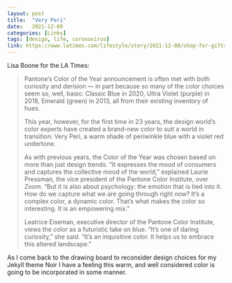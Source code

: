 ```yaml
---
layout: post
title:  "Very Peri"
date:   2021-12-09
categories: [Links]
tags: [design, life, coronavirus]
link: https://www.latimes.com/lifestyle/story/2021-12-08/shop-for-gifts-in-pantones-color-of-the-year-2022-at-these-la-stores
---
```


Lisa Boone for the LA Times:

>Pantone’s Color of the Year announcement is often met with both curiosity and derision — in part because so many of the color choices seem so, well, basic: Classic Blue in 2020, Ultra Violet (purple) in 2018, Emerald (green) in 2013, all from their existing inventory of hues.
>
>This year, however, for the first time in 23 years, the design world’s color experts have created a brand-new color to suit a world in transition: Very Peri, a warm shade of periwinkle blue with a violet red undertone.
>
>As with previous years, the Color of the Year was chosen based on more than just design trends. “It expresses the mood of consumers and captures the collective mood of the world,” explained Laurie Pressman, the vice president of the Pantone Color Institute, over Zoom. “But it is also about psychology: the emotion that is tied into it. How do we capture what we are going through right now? It’s a complex color, a dynamic color. That’s what makes the color so interesting. It is an empowering mix.”
>
>Leatrice Eiseman, executive director of the Pantone Color Institute, views the color as a futuristic take on blue. “It’s one of daring curiosity,” she said. “It’s an inquisitive color. It helps us to embrace this altered landscape.”

As I come back to the drawing board to reconsider design choices for my Jekyll theme Noir I have a feeling this warm, and well considered color is going to be incorporated in some manner.
